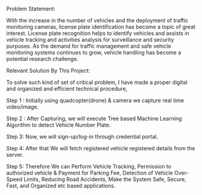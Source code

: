 Problem Statement:

With the increase in the number of vehicles and the deployment of traffic monitoring cameras, license plate identification has become a topic of great interest. License plate recognition helps to identify vehicles and assists in vehicle tracking and activities analysis for surveillance and security purposes. As the demand for traffic management and safe vehicle monitoring systems continues to grow, vehicle handling has become a potential research challenge. 


Relevant Solution By This Project: 

To solve such kind of set of critical problem, I have made a proper digital and organized and efficient technical procedure, 

Step 1 : Initially using quadcopter(drone) & camera we capture real time video/image.

Step 2 : After Capturing, we will execute Tree based Machine Learning Algorithm to detect Vehicle Number Plate.

Step 3: Now, we will sign-up/log-in through credential portal.

Step 4: After that We will fetch registered vehicle registered details from the server.

Step 5: Therefore We can Perform Vehicle Tracking, Permission to authorized vehicle & Payment for Parking Fee, Detection of Vehicle Over-Speed Limits, Reducing Road Accidents, Make the System Safe, Secure, Fast, and Organized etc based applications.

